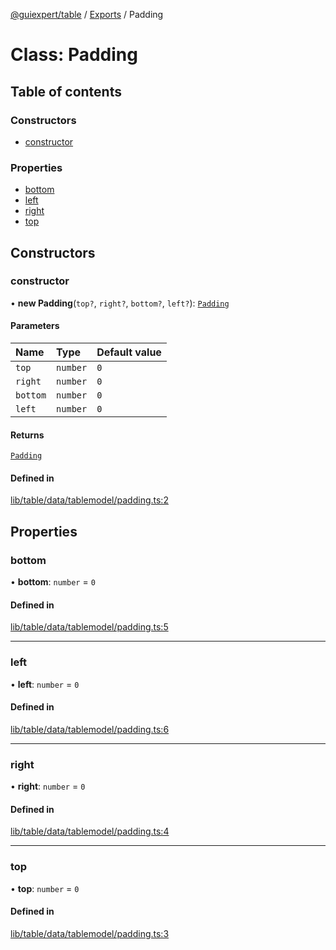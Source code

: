[@guiexpert/table](../README.md) / [Exports](../modules.md) / Padding

# Class: Padding

## Table of contents

### Constructors

- [constructor](Padding.md#constructor)

### Properties

- [bottom](Padding.md#bottom)
- [left](Padding.md#left)
- [right](Padding.md#right)
- [top](Padding.md#top)

## Constructors

### constructor

• **new Padding**(`top?`, `right?`, `bottom?`, `left?`): [`Padding`](Padding.md)

#### Parameters

| Name | Type | Default value |
| :------ | :------ | :------ |
| `top` | `number` | `0` |
| `right` | `number` | `0` |
| `bottom` | `number` | `0` |
| `left` | `number` | `0` |

#### Returns

[`Padding`](Padding.md)

#### Defined in

[lib/table/data/tablemodel/padding.ts:2](https://github.com/guiexperttable/ge-table/blob/7d8ffe2/libs/table/src/lib/table/data/tablemodel/padding.ts#L2)

## Properties

### bottom

• **bottom**: `number` = `0`

#### Defined in

[lib/table/data/tablemodel/padding.ts:5](https://github.com/guiexperttable/ge-table/blob/7d8ffe2/libs/table/src/lib/table/data/tablemodel/padding.ts#L5)

___

### left

• **left**: `number` = `0`

#### Defined in

[lib/table/data/tablemodel/padding.ts:6](https://github.com/guiexperttable/ge-table/blob/7d8ffe2/libs/table/src/lib/table/data/tablemodel/padding.ts#L6)

___

### right

• **right**: `number` = `0`

#### Defined in

[lib/table/data/tablemodel/padding.ts:4](https://github.com/guiexperttable/ge-table/blob/7d8ffe2/libs/table/src/lib/table/data/tablemodel/padding.ts#L4)

___

### top

• **top**: `number` = `0`

#### Defined in

[lib/table/data/tablemodel/padding.ts:3](https://github.com/guiexperttable/ge-table/blob/7d8ffe2/libs/table/src/lib/table/data/tablemodel/padding.ts#L3)
